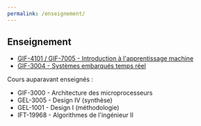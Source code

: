 ```yaml
---
permalink: /enseignement/
---
```


## Enseignement

- [GIF-4101 / GIF-7005 - Introduction à l'apprentissage machine](https://chgagne.github.io/iaa-ulaval/)
- [GIF-3004 - Systèmes embarqués temps réel](https://setr-ulaval.github.io/)

Cours auparavant enseignés :

- GIF-3000 - Architecture des microprocesseurs
- GEL-3005 - Design IV (synthèse)
- GEL-1001 - Design I (méthodologie)
- IFT-19968 - Algorithmes de l'ingénieur II
